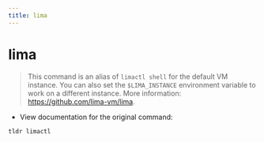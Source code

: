 ```yaml
---
title: lima
---
```

# lima

> This command is an alias of `limactl shell` for the default VM instance.
> You can also set the `$LIMA_INSTANCE` environment variable to work on a different instance.
> More information: <https://github.com/lima-vm/lima>.

- View documentation for the original command:

`tldr limactl`
